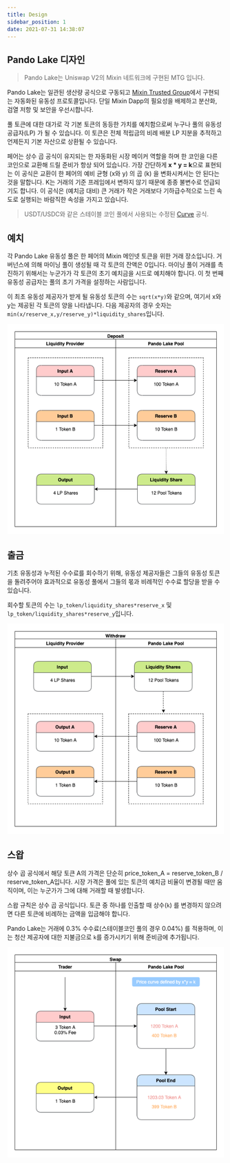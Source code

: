 ```yaml
---
title: Design
sidebar_position: 1
date: 2021-07-31 14:38:07
---
```



## Pando Lake 디자인

> Pando Lake는 Uniswap V2의 Mixin 네트워크에 구현된 MTG 입니다.

Pando Lake는 일관된 생산량 공식으로 구동되고 [Mixin Trusted Group](https://developers.mixin.one/docs/mainnet/mtg/overview)에서 구현되는 자동화된 유동성 프로토콜입니다. 단일 Mixin Dapp의 필요성을 배제하고 분산화, 검열 저항 및 보안을 우선시합니다.

풀 토큰에 대한 대가로 각 기본 토큰의 동등한 가치를 예치함으로써 누구나 풀의 유동성 공급자(LP) 가 될 수 있습니다. 이 토큰은 전체 적립금의 비례 배분 LP 지분을 추적하고 언제든지 기본 자산으로 상환될 수 있습니다.

페어는 상수 곱 공식이 유지되는 한 자동화된 시장 메이커 역할을 하며 한 코인을 다른 코인으로 교환해 드릴 준비가 항상 되어 있습니다. 가장 간단하게 **x * y = k**으로 표현되는 이 공식은 교환이 한 페어의 예비 균형 (x와 y) 의 곱 (k) 을 변화시켜서는 안 된다는 것을 말합니다. K는 거래의 기준 프레임에서 변하지 않기 때문에 종종 불변수로 언급되기도 합니다. 이 공식은 (예치금 대비) 큰 거래가 작은 거래보다 기하급수적으로 느린 속도로 실행되는 바람직한 속성을 가지고 있습니다.

> USDT/USDC와 같은 스테이블 코인 풀에서 사용되는 수정된 [Curve](https://curve.fi) 공식.

## 예치

각 Pando Lake 유동성 풀은 한 페어의 Mixin 메인넷 토큰을 위한 거래 장소입니다. 거버넌스에 의해 마이닝 풀이 생성될 때 각 토큰의 잔액은 0입니다. 마이닝 풀이 거래를 촉진하기 위해서는 누군가가 각 토큰의 초기 예치금을 시드로 예치해야 합니다. 이 첫 번째 유동성 공급자는 풀의 초기 가격을 설정하는 사람입니다.

이 최초 유동성 제공자가 받게 될 유동성 토큰의 수는 `sqrt(x*y)`와 같으며, 여기서 x와 y는 제공된 각 토큰의 양을 나타냅니다. 다음 제공자의 경우 숫자는 `min(x/reserve_x,y/reserve_y)*liquidity_shares`입니다.

![예치](./assets/pando_lake_deposit.png)

## 출금

기초 유동성과 누적된 수수료를 회수하기 위해, 유동성 제공자들은 그들의 유동성 토큰을 돌려주어야 효과적으로 유동성 풀에서 그들의 몫과 비례적인 수수료 할당을 받을 수 있습니다.

회수할 토큰의 수는 `lp_token/liquidity_shares*reserve_x` 및 `lp_token/liquidity_shares*reserve_y`입니다.

![출금](./assets/pando_lake_withdraw.png)

## 스왑

상수 곱 공식에서 해당 토큰 A의 가격은 단순히 price_token_A = reserve_token_B / reserve_token_A입니다. 시장 가격은 풀에 있는 토큰의 예치금 비율이 변경될 때만 움직이며, 이는 누군가가 그에 대해 거래할 때 발생합니다.

스왑 규칙은 상수 곱 공식입니다. 토큰 중 하나를 인출할 때 상수(`k`) 를 변경하지 않으려면 다른 토큰에 비례하는 금액을 입금해야 합니다.

Pando Lake는 거래에 0.3% 수수료(스테이블코인 풀의 경우 0.04%) 를 적용하며, 이는 청산 제공자에 대한 지불금으로 `k`를 증가시키기 위해 준비금에 추가됩니다.

![스왑](./assets/pando_lake_swap.png)
